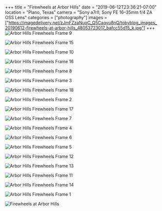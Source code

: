 +++
title = "Firewheels at Arbor Hills"
date = "2019-06-12T23:36:21-07:00"
location = "Plano, Texas"
camera = "Sony a7rII, Sony FE 16–35mm f/4 ZA OSS Lens"
categories = ["photography"]
images = ["https://imagedelivery.net/zJmFZzaNuqC_Q5Caqyu8nQ/tobyblog_images_20190612-firewheels-at-arbor-hills_48053723017_bafcc55d15_k.jpg"]
+++
![Arbor Hills Firewheels Frame 9](https://imagedelivery.net/zJmFZzaNuqC_Q5Caqyu8nQ/tobyblog_images_20190612-firewheels-at-arbor-hills_48053723017_bafcc55d15_k.jpg/fit=scale-down,w=780,sharpen=1,f=auto,q=0.9,slow-connection-quality=0.3)
<!--more-->

![Arbor Hills Firewheels Frame 15](https://imagedelivery.net/zJmFZzaNuqC_Q5Caqyu8nQ/tobyblog_images_20190612-firewheels-at-arbor-hills_48053722072_867ec642d5_k.jpg/fit=scale-down,w=780,sharpen=1,f=auto,q=0.9,slow-connection-quality=0.3)

![Arbor Hills Firewheels Frame 10](https://imagedelivery.net/zJmFZzaNuqC_Q5Caqyu8nQ/tobyblog_images_20190612-firewheels-at-arbor-hills_48053635501_1f77762765_k.jpg/fit=scale-down,w=780,sharpen=1,f=auto,q=0.9,slow-connection-quality=0.3)

![Arbor Hills Firewheels Frame 16](https://imagedelivery.net/zJmFZzaNuqC_Q5Caqyu8nQ/tobyblog_images_20190612-firewheels-at-arbor-hills_48053634411_8841cfae66_k.jpg/fit=scale-down,w=780,sharpen=1,f=auto,q=0.9,slow-connection-quality=0.3)

![Arbor Hills Firewheels Frame 8](https://imagedelivery.net/zJmFZzaNuqC_Q5Caqyu8nQ/tobyblog_images_20190612-firewheels-at-arbor-hills_48053677763_948b06a4bf_k.jpg/fit=scale-down,w=780,sharpen=1,f=auto,q=0.9,slow-connection-quality=0.3)

![Arbor Hills Firewheels Frame 3](https://imagedelivery.net/zJmFZzaNuqC_Q5Caqyu8nQ/tobyblog_images_20190612-firewheels-at-arbor-hills_48053722812_b972778413_k.jpg/fit=scale-down,w=780,sharpen=1,f=auto,q=0.9,slow-connection-quality=0.3)

![Arbor Hills Firewheels Frame 18](https://imagedelivery.net/zJmFZzaNuqC_Q5Caqyu8nQ/tobyblog_images_20190612-firewheels-at-arbor-hills_48053634061_7d5f2d1ec0_k.jpg/fit=scale-down,w=780,sharpen=1,f=auto,q=0.9,slow-connection-quality=0.3)

![Arbor Hills Firewheels Frame 2](https://imagedelivery.net/zJmFZzaNuqC_Q5Caqyu8nQ/tobyblog_images_20190612-firewheels-at-arbor-hills_48053678618_d915d2a2da_k.jpg/fit=scale-down,w=780,sharpen=1,f=auto,q=0.9,slow-connection-quality=0.3)

![Arbor Hills Firewheels Frame 17](https://imagedelivery.net/zJmFZzaNuqC_Q5Caqyu8nQ/tobyblog_images_20190612-firewheels-at-arbor-hills_48053723277_75b9eada56_k.jpg/fit=scale-down,w=780,sharpen=1,f=auto,q=0.9,slow-connection-quality=0.3)

![Arbor Hills Firewheels Frame 7](https://imagedelivery.net/zJmFZzaNuqC_Q5Caqyu8nQ/tobyblog_images_20190612-firewheels-at-arbor-hills_48053677903_eb135430db_k.jpg/fit=scale-down,w=780,sharpen=1,f=auto,q=0.9,slow-connection-quality=0.3)

![Arbor Hills Firewheels Frame 4](https://imagedelivery.net/zJmFZzaNuqC_Q5Caqyu8nQ/tobyblog_images_20190612-firewheels-at-arbor-hills_48053722732_80f519e5bc_k.jpg/fit=scale-down,w=780,sharpen=1,f=auto,q=0.9,slow-connection-quality=0.3)

![Arbor Hills Firewheels Frame 6](https://imagedelivery.net/zJmFZzaNuqC_Q5Caqyu8nQ/tobyblog_images_20190612-firewheels-at-arbor-hills_48053679013_e0ee2b6615_k.jpg/fit=scale-down,w=780,sharpen=1,f=auto,q=0.9,slow-connection-quality=0.3)

![Arbor Hills Firewheels Frame 5](https://imagedelivery.net/zJmFZzaNuqC_Q5Caqyu8nQ/tobyblog_images_20190612-firewheels-at-arbor-hills_48053678453_d50f51ec57_k.jpg/fit=scale-down,w=780,sharpen=1,f=auto,q=0.9,slow-connection-quality=0.3)

![Arbor Hills Firewheels Frame 12](https://imagedelivery.net/zJmFZzaNuqC_Q5Caqyu8nQ/tobyblog_images_20190612-firewheels-at-arbor-hills_48053723217_f1917336c1_k.jpg/fit=scale-down,w=780,sharpen=1,f=auto,q=0.9,slow-connection-quality=0.3)

![Arbor Hills Firewheels Frame 13](https://imagedelivery.net/zJmFZzaNuqC_Q5Caqyu8nQ/tobyblog_images_20190612-firewheels-at-arbor-hills_48053635441_24bb0f65c7_k.jpg/fit=scale-down,w=780,sharpen=1,f=auto,q=0.9,slow-connection-quality=0.3)

![Arbor Hills Firewheels Frame 11](https://imagedelivery.net/zJmFZzaNuqC_Q5Caqyu8nQ/tobyblog_images_20190612-firewheels-at-arbor-hills_48053679128_d19ba152e1_k.jpg/fit=scale-down,w=780,sharpen=1,f=auto,q=0.9,slow-connection-quality=0.3)

![Arbor Hills Firewheels Frame 14](https://imagedelivery.net/zJmFZzaNuqC_Q5Caqyu8nQ/tobyblog_images_20190612-firewheels-at-arbor-hills_48053634341_e9f3964fc2_k.jpg/fit=scale-down,w=780,sharpen=1,f=auto,q=0.9,slow-connection-quality=0.3)

![Arbor Hills Firewheels Frame 1](https://imagedelivery.net/zJmFZzaNuqC_Q5Caqyu8nQ/tobyblog_images_20190612-firewheels-at-arbor-hills_48053678868_79ee4adb4b_k.jpg/fit=scale-down,w=780,sharpen=1,f=auto,q=0.9,slow-connection-quality=0.3)

![Firewheels at Arbor Hills](https://imagedelivery.net/zJmFZzaNuqC_Q5Caqyu8nQ/tobyblog_images_20190612-firewheels-at-arbor-hills_48053635356_f2600979eb_k.jpg/fit=scale-down,w=780,sharpen=1,f=auto,q=0.9,slow-connection-quality=0.3)
